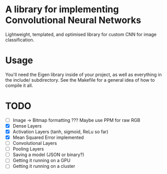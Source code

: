 # A library for implementing Convolutional Neural Networks
Lightweight, templated, and optimised library for custom CNN for image classification.

# Usage
You'll need the Eigen library inside of your project, as well as everything in the include/ subdirectory. See the Makefile for a general idea of how to compile it all.

# TODO
  - [ ] Image -> Bitmap formatting ??? Maybe use PPM for raw RGB
  - [x] Dense Layers
  - [x] Activation Layers (tanh, sigmoid, ReLu so far)
  - [X] Mean Squared Error implemented
  - [ ] Convolutional Layers
  - [ ] Pooling Layers
  - [ ] Saving a model (JSON or binary?)
  - [ ] Getting it running on a GPU
  - [ ] Getting it running on a cluster